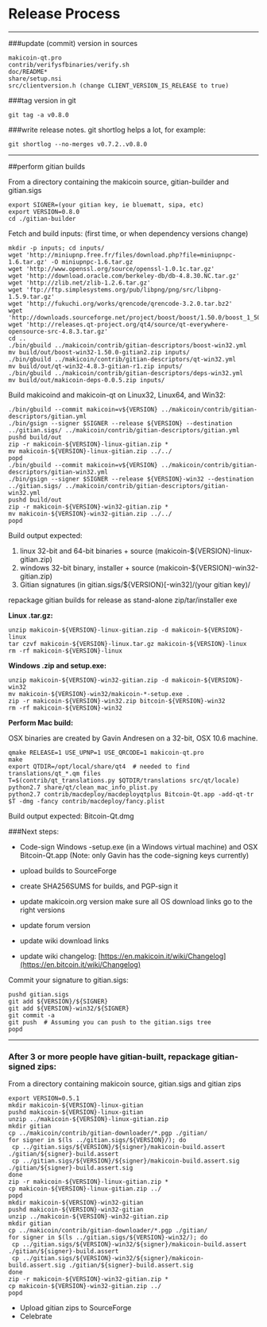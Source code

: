 Release Process
====================

* * *

###update (commit) version in sources


	makicoin-qt.pro
	contrib/verifysfbinaries/verify.sh
	doc/README*
	share/setup.nsi
	src/clientversion.h (change CLIENT_VERSION_IS_RELEASE to true)

###tag version in git

	git tag -a v0.8.0

###write release notes. git shortlog helps a lot, for example:

	git shortlog --no-merges v0.7.2..v0.8.0

* * *

##perform gitian builds

 From a directory containing the makicoin source, gitian-builder and gitian.sigs
  
	export SIGNER=(your gitian key, ie bluematt, sipa, etc)
	export VERSION=0.8.0
	cd ./gitian-builder

 Fetch and build inputs: (first time, or when dependency versions change)

	mkdir -p inputs; cd inputs/
	wget 'http://miniupnp.free.fr/files/download.php?file=miniupnpc-1.6.tar.gz' -O miniupnpc-1.6.tar.gz
	wget 'http://www.openssl.org/source/openssl-1.0.1c.tar.gz'
	wget 'http://download.oracle.com/berkeley-db/db-4.8.30.NC.tar.gz'
	wget 'http://zlib.net/zlib-1.2.6.tar.gz'
	wget 'ftp://ftp.simplesystems.org/pub/libpng/png/src/libpng-1.5.9.tar.gz'
	wget 'http://fukuchi.org/works/qrencode/qrencode-3.2.0.tar.bz2'
	wget 'http://downloads.sourceforge.net/project/boost/boost/1.50.0/boost_1_50_0.tar.bz2'
	wget 'http://releases.qt-project.org/qt4/source/qt-everywhere-opensource-src-4.8.3.tar.gz'
	cd ..
	./bin/gbuild ../makicoin/contrib/gitian-descriptors/boost-win32.yml
	mv build/out/boost-win32-1.50.0-gitian2.zip inputs/
	./bin/gbuild ../makicoin/contrib/gitian-descriptors/qt-win32.yml
	mv build/out/qt-win32-4.8.3-gitian-r1.zip inputs/
	./bin/gbuild ../makicoin/contrib/gitian-descriptors/deps-win32.yml
	mv build/out/makicoin-deps-0.0.5.zip inputs/

 Build makicoind and makicoin-qt on Linux32, Linux64, and Win32:
  
	./bin/gbuild --commit makicoin=v${VERSION} ../makicoin/contrib/gitian-descriptors/gitian.yml
	./bin/gsign --signer $SIGNER --release ${VERSION} --destination ../gitian.sigs/ ../makicoin/contrib/gitian-descriptors/gitian.yml
	pushd build/out
	zip -r makicoin-${VERSION}-linux-gitian.zip *
	mv makicoin-${VERSION}-linux-gitian.zip ../../
	popd
	./bin/gbuild --commit makicoin=v${VERSION} ../makicoin/contrib/gitian-descriptors/gitian-win32.yml
	./bin/gsign --signer $SIGNER --release ${VERSION}-win32 --destination ../gitian.sigs/ ../makicoin/contrib/gitian-descriptors/gitian-win32.yml
	pushd build/out
	zip -r makicoin-${VERSION}-win32-gitian.zip *
	mv makicoin-${VERSION}-win32-gitian.zip ../../
	popd

  Build output expected:

  1. linux 32-bit and 64-bit binaries + source (makicoin-${VERSION}-linux-gitian.zip)
  2. windows 32-bit binary, installer + source (makicoin-${VERSION}-win32-gitian.zip)
  3. Gitian signatures (in gitian.sigs/${VERSION}[-win32]/(your gitian key)/

repackage gitian builds for release as stand-alone zip/tar/installer exe

**Linux .tar.gz:**

	unzip makicoin-${VERSION}-linux-gitian.zip -d makicoin-${VERSION}-linux
	tar czvf makicoin-${VERSION}-linux.tar.gz makicoin-${VERSION}-linux
	rm -rf makicoin-${VERSION}-linux

**Windows .zip and setup.exe:**

	unzip makicoin-${VERSION}-win32-gitian.zip -d makicoin-${VERSION}-win32
	mv makicoin-${VERSION}-win32/makicoin-*-setup.exe .
	zip -r makicoin-${VERSION}-win32.zip bitcoin-${VERSION}-win32
	rm -rf makicoin-${VERSION}-win32

**Perform Mac build:**

  OSX binaries are created by Gavin Andresen on a 32-bit, OSX 10.6 machine.

	qmake RELEASE=1 USE_UPNP=1 USE_QRCODE=1 makicoin-qt.pro
	make
	export QTDIR=/opt/local/share/qt4  # needed to find translations/qt_*.qm files
	T=$(contrib/qt_translations.py $QTDIR/translations src/qt/locale)
	python2.7 share/qt/clean_mac_info_plist.py
	python2.7 contrib/macdeploy/macdeployqtplus Bitcoin-Qt.app -add-qt-tr $T -dmg -fancy contrib/macdeploy/fancy.plist

 Build output expected: Bitcoin-Qt.dmg

###Next steps:

* Code-sign Windows -setup.exe (in a Windows virtual machine) and
  OSX Bitcoin-Qt.app (Note: only Gavin has the code-signing keys currently)

* upload builds to SourceForge

* create SHA256SUMS for builds, and PGP-sign it

* update makicoin.org version
  make sure all OS download links go to the right versions

* update forum version

* update wiki download links

* update wiki changelog: [https://en.makicoin.it/wiki/Changelog](https://en.bitcoin.it/wiki/Changelog)

Commit your signature to gitian.sigs:

	pushd gitian.sigs
	git add ${VERSION}/${SIGNER}
	git add ${VERSION}-win32/${SIGNER}
	git commit -a
	git push  # Assuming you can push to the gitian.sigs tree
	popd

-------------------------------------------------------------------------

### After 3 or more people have gitian-built, repackage gitian-signed zips:

From a directory containing makicoin source, gitian.sigs and gitian zips

	export VERSION=0.5.1
	mkdir makicoin-${VERSION}-linux-gitian
	pushd makicoin-${VERSION}-linux-gitian
	unzip ../makicoin-${VERSION}-linux-gitian.zip
	mkdir gitian
	cp ../makicoin/contrib/gitian-downloader/*.pgp ./gitian/
	for signer in $(ls ../gitian.sigs/${VERSION}/); do
	 cp ../gitian.sigs/${VERSION}/${signer}/makicoin-build.assert ./gitian/${signer}-build.assert
	 cp ../gitian.sigs/${VERSION}/${signer}/makicoin-build.assert.sig ./gitian/${signer}-build.assert.sig
	done
	zip -r makicoin-${VERSION}-linux-gitian.zip *
	cp makicoin-${VERSION}-linux-gitian.zip ../
	popd
	mkdir makicoin-${VERSION}-win32-gitian
	pushd makicoin-${VERSION}-win32-gitian
	unzip ../makicoin-${VERSION}-win32-gitian.zip
	mkdir gitian
	cp ../makicoin/contrib/gitian-downloader/*.pgp ./gitian/
	for signer in $(ls ../gitian.sigs/${VERSION}-win32/); do
	 cp ../gitian.sigs/${VERSION}-win32/${signer}/makicoin-build.assert ./gitian/${signer}-build.assert
	 cp ../gitian.sigs/${VERSION}-win32/${signer}/makicoin-build.assert.sig ./gitian/${signer}-build.assert.sig
	done
	zip -r makicoin-${VERSION}-win32-gitian.zip *
	cp makicoin-${VERSION}-win32-gitian.zip ../
	popd

- Upload gitian zips to SourceForge
- Celebrate 
